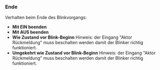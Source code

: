 ﻿### Ende

Verhalten beim Ende des Blinkvorgangs:

- **Mit EIN beenden**
- **Mit AUS beenden**
- **Wie Zustand vor Blink-Beginn**
  Hinweis: der Eingang "Aktor Rückmeldung" muss beschalten werden damit der Blinker richtig funktioniert.
- **Umgekehrt wie Zustand vor Blink-Beginn**
  Hinweis: der Eingang "Aktor Rückmeldung" muss beschalten werden damit der Blinker richtig funktioniert.


